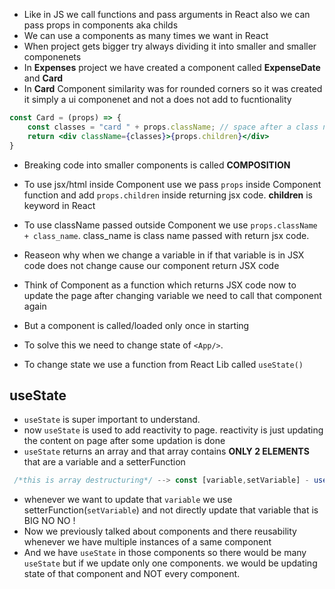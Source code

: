 - Like in JS we call functions and pass arguments in React also we can pass props in components aka childs
- We can use a components as many times we want in React
-  When project gets bigger try always dividing it into smaller and smaller componenets
- In **Expenses** project we have created a component called **ExpenseDate** and **Card** 
- In **Card** Component similarity was for rounded corners so it was created it simply a ui componenet and not a does not add to fucntionality

```jsx
const Card = (props) => {
    const classes = "card " + props.className; // space after a class name is important 
    return <div className={classes}>{props.children}</div>
}

```
- Breaking code into smaller components is called **COMPOSITION**

- To use jsx/html inside Component use we pass `props` inside Component function and add `props.children` inside returning jsx code. **children** is keyword in React

- To use className passed outside Component we use `props.className + class_name`. class_name is class name passed with return jsx code.

- Reaseon why when we change a variable in if that variable is in JSX code does not change cause our component return JSX code
- Think of Component as a function which returns JSX code now to update the page after changing variable we need to call that component again
- But a component is called/loaded only once in starting
- To solve this we need to change state of `<App/>`.
- To change state we use a function from React Lib called `useState()`

## useState
- `useState` is super important to understand.
- now `useState` is used to add reactivity to page. reactivity is just updating the content on page after some updation is done
- `useState` returns an array and that array contains **ONLY 2 ELEMENTS** that are a variable and a setterFunction
```javascript
 /*this is array destructuring*/ --> const [variable,setVariable] - useState(); <-- returns array
```
- whenever we want to update that `variable` we use setterFunction(`setVariable`) and not directly update that variable that is BIG NO NO !
- Now we previously talked about components and there reusability whenever we have multiple instances of a same component
- And we have `useState` in those components so there would be many `useState` but if we update only one components. we would be updating state of that component and NOT every component.


